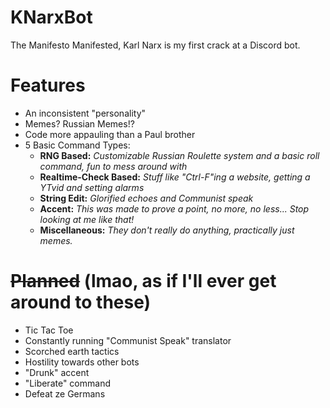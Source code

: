 # KNarxBot
The Manifesto Manifested, Karl Narx is my first crack at a Discord bot.

# Features
  - An inconsistent "personality"
  - Memes? Russian Memes!?
  - Code more appauling than a Paul brother
  - 5 Basic Command Types:
    - **RNG Based:** *Customizable Russian Roulette system and a basic roll command, fun to mess around with*
    - **Realtime-Check Based:** *Stuff like "Ctrl-F"ing a website, getting a YTvid and setting alarms*
    - **String Edit:** *Glorified echoes and Communist speak*
    - **Accent:** *This was made to prove a point, no more, no less... Stop looking at me like that!*
    - **Miscellaneous:** *They don't really do anything, practically just memes.*
 
 # ~~Planned~~ (lmao, as if I'll ever get around to these)
  - Tic Tac Toe
  - Constantly running "Communist Speak" translator
  - Scorched earth tactics
  - Hostility towards other bots
  - "Drunk" accent
  - "Liberate" command
  - Defeat ze Germans
